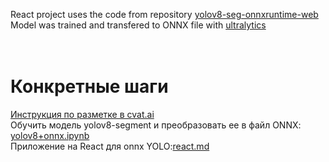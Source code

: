 React project uses the code from repository [yolov8-seg-onnxruntime-web](https://github.com/Hyuto/yolov8-seg-onnxruntime-web/tree/master)<br>
Model was trained and transfered to ONNX file with [ultralytics](https://github.com/ultralytics/ultralytics)<br>
<br>
<br>
# Конкретные шаги
[Инструкция по разметке в cvat.ai](https://github.com/iu5git/Deep-learning/tree/main/cvat)<br>
Обучить модель yolov8-segment и преобразовать ее в файл ONNX: [yolov8+onnx.ipynb](https://github.com/Cai-Chuqiao/Cai-Chuqiao.github.io/blob/main/colab/yolov8%2Bonnx.ipynb)<br>
Приложение на React для onnx YOLO:[react.md](https://github.com/Cai-Chuqiao/Cai-Chuqiao.github.io/blob/main/colab/react.md)

